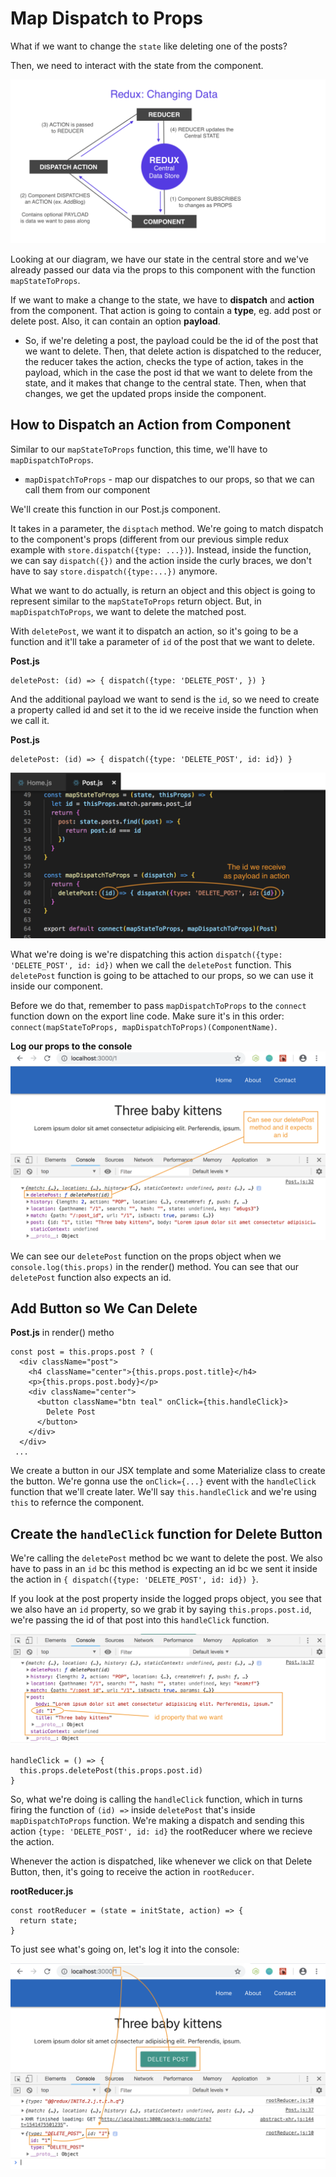 # Map Dispatch to Props

What if we want to change the ```state``` like deleting one of the posts?

Then, we need to interact with the state from the component.

<kbd>![alt text](img/reduxchangedata.png "screenshot")</kbd>

Looking at our diagram, we have our state in the central store and we've already passed our data via the props to this component with the function ```mapStateToProps```.

If we want to make a change to the state, we have to **dispatch** and **action** from the component. That action is going to contain a **type**, eg. add post or delete post. Also, it can contain an option **payload**.

* So, if we're deleting a post, the payload could be the id of the post that we want to delete. Then, that delete action is dispatched to the reducer, the reducer takes the action, checks the type of action, takes in the payload, which in the case the post id that we want to delete from the state, and it makes that change to the central state. Then, when that changes, we get the updated props inside the component.

## How to Dispatch an Action from Component

Similar to our ```mapStateToProps``` function, this time, we'll have to ```mapDispatchToProps```.

* ```mapDispatchToProps``` - map our dispatches to our props, so that we can call them from our component

We'll create this function in our Post.js component.

It takes in a parameter, the ```disptach``` method. We're going to match dispatch to the component's props (different from our previous simple redux example with ```store.dispatch({type: ...})```). Instead, inside the function, we can say ```dispatch({})``` and the action inside the curly braces, we don't have to say ```store.dispatch({type:...})``` anymore.

What we want to do actually, is return an object and this object is going to represent similar to the ```mapStateToProps``` return object. But, in ```mapDispatchToProps```, we want to delete the matched post.

With ```deletePost```, we want it to dispatch an action, so it's going to be a function and it'll take a parameter of ```id``` of the post that we want to delete.

**Post.js**
```
deletePost: (id) => { dispatch({type: 'DELETE_POST', }) }
```

And the additional payload we want to send is the ```id```, so we need to create a property called id and set it to the id we receive inside the function when we call it.

**Post.js**
```
deletePost: (id) => { dispatch({type: 'DELETE_POST', id: id}) }
```

<kbd>![alt text](img/payloadid.png "screenshot")</kbd>

What we're doing is we're dispatching this action ```dispatch({type: 'DELETE_POST', id: id})``` when we call the ```deletePost``` function. This ```deletePost``` function is going to be attached to our props, so we can use it inside our component.

Before we do that, remember to pass ```mapDispatchToProps``` to the ```connect``` function down on the export line code. Make sure it's in this order: ```connect(mapStateToProps, mapDispatchToProps)(ComponentName)```.

**Log our props to the console**
<kbd>![alt text](img/deletemethod.png "screenshot")</kbd>

We can see our ```deletePost``` function on the props object when we ```console.log(this.props)``` in the render() method. You can see that our ```deletePost``` function also expects an id. 

## Add Button so We Can Delete

**Post.js** in render() metho
```
const post = this.props.post ? (
  <div className="post">
    <h4 className="center">{this.props.post.title}</h4>
    <p>{this.props.post.body}</p>
    <div className="center">
      <button className="btn teal" onClick={this.handleClick}>
        Delete Post
      </button>
    </div>
  </div>
 ... 
```

We create a button in our JSX template and some Materialize class to create the button. We're gonna use the ```onClick={...}``` event with the ```handleClick``` function that we'll create later. We'll say ```this.handleClick``` and we're using ```this``` to refernce the component.

## Create the ```handleClick``` function for Delete Button

We're calling the ```deletePost``` method bc we want to delete the post. We also have to pass in an ```id``` bc this method is expecting an id bc we sent it inside the action in ```{ dispatch({type: 'DELETE_POST', id: id}) }```.

If you look at the post property inside the logged props object, you see that we also have an ```id``` property, so we grab it by saying ```this.props.post.id```, we're passing the id of that post into this ```handleClick``` function.

<kbd>![alt text](img/idpropertyinobj.png "screenshot")</kbd>

```
handleClick = () => {
  this.props.deletePost(this.props.post.id)
}
```

So, what we're doing is calling the ```handleClick``` function, which in turns firing the function of ```(id) =>``` inside ```deletePost``` that's inside ```mapDispatchToProps``` function. We're making a dispatch and sending this action ```{type: 'DELETE_POST', id: id}``` the  rootReducer where we recieve the action.

Whenever the action is dispatched, like whenever we click on that Delete Button, then, it's going to receive the action in ```rootReducer```. 

**rootReducer.js**
```
const rootReducer = (state = initState, action) => {
  return state;
} 
```

To just see what's going on, let's log it into the console:

<kbd>![alt text](img/click.png "screenshot")</kbd>